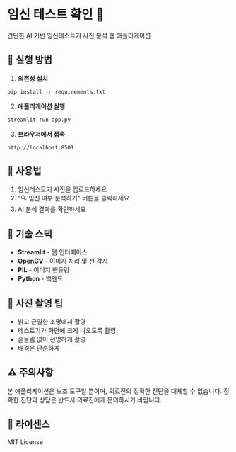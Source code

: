 # 임신 테스트 확인 🤱

간단한 AI 기반 임신테스트기 사진 분석 웹 애플리케이션

## 🚀 실행 방법

1. **의존성 설치**
```bash
pip install -r requirements.txt
```

2. **애플리케이션 실행**
```bash
streamlit run app.py
```

3. **브라우저에서 접속**
```
http://localhost:8501
```

## 📱 사용법

1. 임신테스트기 사진을 업로드하세요
2. "🔍 임신 여부 분석하기" 버튼을 클릭하세요
3. AI 분석 결과를 확인하세요

## 🔧 기술 스택

- **Streamlit** - 웹 인터페이스
- **OpenCV** - 이미지 처리 및 선 감지
- **PIL** - 이미지 핸들링
- **Python** - 백엔드

## 📸 사진 촬영 팁

- 밝고 균일한 조명에서 촬영
- 테스트기가 화면에 크게 나오도록 촬영
- 흔들림 없이 선명하게 촬영
- 배경은 단순하게

## ⚠️ 주의사항

본 애플리케이션은 보조 도구일 뿐이며, 의료진의 정확한 진단을 대체할 수 없습니다.
정확한 진단과 상담은 반드시 의료진에게 문의하시기 바랍니다.

## 📄 라이센스

MIT License
